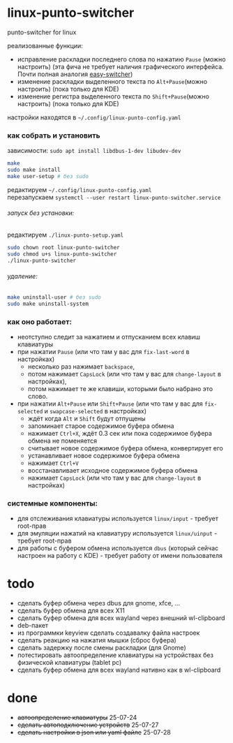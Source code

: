 # linux-punto-switcher
punto-switcher for linux

реализованные функции:
- исправление раскладки последнего слова по нажатию `Pause` (можно настроить) (эта фича не требует наличия графического интерфейса. Почти полная аналогия [easy-switcher](https://github.com/freemind001/easy-switcher))
- изменение раскладки выделенного текста по `Alt+Pause`(можно настроить) (пока только для KDE)
- изменение регистра выделенного текста по `Shift+Pause`(можно настроить) (пока только для KDE)

настройки находятся в `~/.config/linux-punto-config.yaml` 
### как собрать и установить
зависимости: `sudo apt install libdbus-1-dev libudev-dev`
```bash
make
sudo make install
make user-setup # без sudo
```
редактируем `~/.config/linux-punto-config.yaml`  
перезапускаем `systemctl --user restart linux-punto-switcher.service`
###### запуск без установки:
редактируем `./linux-punto-setup.yaml`
```bash
sudo chown root linux-punto-switcher
sudo chmod u+s linux-punto-switcher
./linux-punto-switcher
```
###### удаление:
```bash
make uninstall-user # без sudo
sudo make uninstall-system
```
### как оно работает:  
- неотступно следит за нажатием и отпусканием всех клавиш клавиатуры
- при нажатии `Pause` (или что там у вас для `fix-last-word` в настройках)
	- несколько раз нажимает `backspace`, 
	- потом нажимает `CapsLock`  (или что там у вас для `change-layout` в настройках), 
	- потом нажимает те же клавиши, которыми было набрано это слово.
- при нажатии `Alt+Pause` или `Shift+Pause`  (или что там у вас для `fix-selected` и `swapcase-selected` в настройках)
	- ждёт когда `Alt` и `Shift` будут отпущены
	- запоминает старое содержимое буфера обмена
	- нажимает `Ctrl+X`, ждёт 0.3 сек или пока содержимое буфера обмена не поменяется
	- считывает новое содержимое буфера обмена, конвертирует его
	- устанавливает новое содержимое буфера обмена
	- нажимает `Ctrl+V`
	- восстанавливает исходное содержимое буфера обмена
	- нажимает `CapsLock` (или что там у вас для `change-layout` в настройках)
### системные компоненты:
- для отслеживания клавиатуры используется `linux/input` - требует root-прав
- для эмуляции нажатий на клавиатуру используется `linux/uinput`  - требует root-прав
- для работы с буфером обмена используется `dbus` (который сейчас настроен на работу с KDE) - требует работу от имени пользователя
# todo
- сделать буфер обмена через dbus для gnome, xfce, ...
- сделать буфер обмена для всех X11
- сделать буфер обмена для всех wayland через внешний wl-clipboard
- deb-пакет
- из программки keyview сделать создавалку файла настроек
- сделать реакцию на нажатия мышки (сброс буфера)
- сделать задержку после смены раскладки (для Gnome)
- потестировать автоопределение клавиатуры на устройствах без физической клавиатуры (tablet pc)
- сделать буфер обмена для всех wayland нативно как в wl-clipboard
# done
- ~~автоопределение клавиатуры~~ 25-07-24
- ~~сделать автоподключение устройств~~ 25-07-27
- ~~сделать настройки в json или yaml файле~~ 25-07-28

